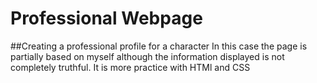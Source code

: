 # Professional Webpage
##Creating a professional profile for a character
In this case the page is partially based on myself although the information displayed is not completely truthful. It is more practice with HTMl and CSS
